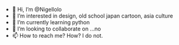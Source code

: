 - 👋 Hi, I’m @Nigellolo
- 👀 I’m interested in design, old school japan cartoon, asia culture
- 🌱 I’m currently learning python
- 💞️ I’m looking to collaborate on ...no
- 📫 How to reach me? How? I do not.

<!---
Nigellolo/Nigellolo is a ✨ special ✨ repository because its `README.md` (this file) appears on your GitHub profile.
You can click the Preview link to take a look at your changes.
--->
